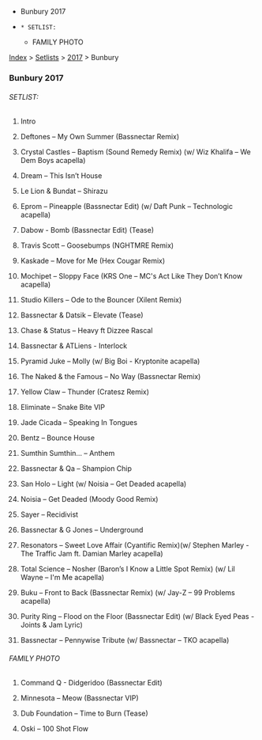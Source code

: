   * Bunbury 2017
  *     * SETLIST:
    * FAMILY PHOTO

[Index](https://www.reddit.com/r/bassnectar/wiki/index) >
[Setlists](https://www.reddit.com/r/bassnectar/wiki/interactive/setlists) >
[2017](https://www.reddit.com/r/bassnectar/wiki/interactive/setlists/2017) >
Bunbury

### Bunbury 2017

###### SETLIST:

  1. Intro

  2. Deftones – My Own Summer (Bassnectar Remix)

  3. Crystal Castles – Baptism (Sound Remedy Remix) (w/ Wiz Khalifa – We Dem Boys acapella) 

  4. Dream – This Isn’t House 

  5. Le Lion & Bundat – Shirazu 

  6. Eprom – Pineapple (Bassnectar Edit) (w/ Daft Punk – Technologic acapella)

  7. Dabow - Bomb (Bassnectar Edit) (Tease)

  8. Travis Scott – Goosebumps (NGHTMRE Remix)

  9. Kaskade – Move for Me (Hex Cougar Remix)

  10. Mochipet – Sloppy Face (KRS One – MC's Act Like They Don’t Know acapella)

  11. Studio Killers – Ode to the Bouncer (Xilent Remix)

  12. Bassnectar & Datsik – Elevate (Tease)

  13. Chase & Status – Heavy ft Dizzee Rascal

  14. Bassnectar & ATLiens - Interlock

  15. Pyramid Juke – Molly (w/ Big Boi - Kryptonite acapella)

  16. The Naked & the Famous – No Way (Bassnectar Remix)

  17. Yellow Claw – Thunder (Cratesz Remix)

  18. Eliminate – Snake Bite VIP 

  19. Jade Cicada – Speaking In Tongues 

  20. Bentz – Bounce House 

  21. Sumthin Sumthin… – Anthem 

  22. Bassnectar & Qa – Shampion Chip

  23. San Holo – Light (w/ Noisia – Get Deaded acapella)

  24. Noisia – Get Deaded (Moody Good Remix)

  25. Sayer – Recidivist

  26. Bassnectar & G Jones – Underground

  27. Resonators – Sweet Love Affair (Cyantific Remix)(w/ Stephen Marley - The Traffic Jam ft. Damian Marley acapella)

  28. Total Science – Nosher (Baron’s I Know a Little Spot Remix) (w/ Lil Wayne – I'm Me acapella)

  29. Buku – Front to Back (Bassnectar Remix) (w/ Jay-Z – 99 Problems acapella)

  30. Purity Ring – Flood on the Floor (Bassnectar Edit) (w/ Black Eyed Peas - Joints & Jam Lyric)

  31. Bassnectar – Pennywise Tribute (w/ Bassnectar – TKO acapella)

###### FAMILY PHOTO

  1. Command Q - Didgeridoo (Bassnectar Edit) 

  2. Minnesota – Meow (Bassnectar VIP)

  3. Dub Foundation – Time to Burn (Tease)

  4. Oski – 100 Shot Flow


